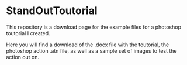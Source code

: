 # StandOutToutorial
This repository is a download page for the example files for a photoshop toutorial I created.

Here you will find a download of the .docx file with the toutorial, the photoshop action .atn file, as well as a sample set of images to test the action out on.
